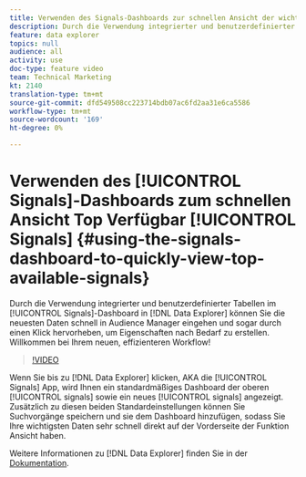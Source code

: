 ```yaml
---
title: Verwenden des Signals-Dashboards zur schnellen Ansicht der wichtigsten verfügbaren Signale
description: Durch die Verwendung integrierter und benutzerdefinierter Tabellen im Signal-Dashboard in Data Explorer können Sie die neuesten Daten schnell in Audience Manager eingehen und sogar durchklicken, um Eigenschaften nach Bedarf zu erstellen. Willkommen bei Ihrem neuen, effizienteren Workflow!
feature: data explorer
topics: null
audience: all
activity: use
doc-type: feature video
team: Technical Marketing
kt: 2140
translation-type: tm+mt
source-git-commit: dfd549508cc223714bdb07ac6fd2aa31e6ca5586
workflow-type: tm+mt
source-wordcount: '169'
ht-degree: 0%

---
```



# Verwenden des [!UICONTROL Signals]-Dashboards zum schnellen Ansicht Top Verfügbar [!UICONTROL Signals] {#using-the-signals-dashboard-to-quickly-view-top-available-signals}

Durch die Verwendung integrierter und benutzerdefinierter Tabellen im [!UICONTROL Signals]-Dashboard in [!DNL Data Explorer] können Sie die neuesten Daten schnell in Audience Manager eingehen und sogar durch einen Klick hervorheben, um Eigenschaften nach Bedarf zu erstellen. Willkommen bei Ihrem neuen, effizienteren Workflow!

>[!VIDEO](https://video.tv.adobe.com/v/25151/?quality=12)

Wenn Sie bis zu [!DNL Data Explorer] klicken, AKA die [!UICONTROL Signals] App, wird Ihnen ein standardmäßiges Dashboard der oberen [!UICONTROL signals] sowie ein neues [!UICONTROL signals] angezeigt. Zusätzlich zu diesen beiden Standardeinstellungen können Sie Suchvorgänge speichern und sie dem Dashboard hinzufügen, sodass Sie Ihre wichtigsten Daten sehr schnell direkt auf der Vorderseite der Funktion Ansicht haben.

Weitere Informationen zu [!DNL Data Explorer] finden Sie in der [Dokumentation](https://experiencecloud.adobe.com/resources/help/en_US/aam/data-explorer.html).